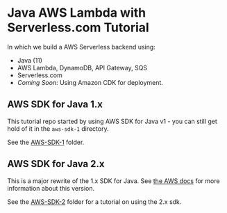 # Java AWS Lambda with Serverless.com Tutorial

In which we build a AWS Serverless backend using:

* Java (11)
* AWS Lambda, DynamoDB, API Gateway, SQS
* Serverless.com
* _Coming Soon_: Using Amazon CDK for deployment.

## AWS SDK for Java 1.x

This tutorial repo started by using AWS SDK for Java v1 - you can still get hold of it in the `aws-sdk-1` directory.

See the [AWS-SDK-1](aws-sdk-1) folder.

## AWS SDK for Java 2.x

This is a major rewrite of the 1.x SDK for Java. See [the AWS docs](https://docs.aws.amazon.com/sdk-for-java/latest/developer-guide/home.html) for more information about this version.

See the [AWS-SDK-2](aws-sdk-2) folder for a tutorial on using the 2.x sdk. 


